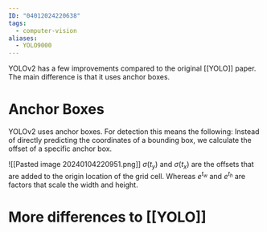 ```yaml
---
ID: "04012024220638"
tags:
  - computer-vision
aliases:
  - YOLO9000
---
```

YOLOv2 has a few improvements compared to the original [[YOLO]] paper. The main difference is that it uses anchor boxes.
# Anchor Boxes
YOLOv2 uses anchor boxes. For detection this means the following: Instead of directly predicting the coordinates of a bounding box, we calculate the offset of a specific anchor box.

![[Pasted image 20240104220951.png]]
$\sigma(t_y)$ and $\sigma(t_x)$ are the offsets that are added to the origin location of the grid cell. Whereas $e^{t_w}$ and $e^{t_h}$ are factors that scale the width and height. 

# More differences to [[YOLO]]

